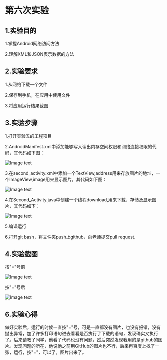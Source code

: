 # 第六次实验
## 1.实验目的  

1.掌握Android网络访问方法

2.理解XML和JSON表示数据的方法  

## 2.实验要求  

1.从网络下载一个文件

2.保存到手机，在应用中使用文件

3.将应用运行结果截图  

## 3.实验步骤  

1.打开实验五的工程项目  

2.AndroidManifest.xml中添加能够写入读出内存空间权限和网络连接权限的代码，其代码如下图： 

![Image text](https://github.com/ccxm/android-labs-2018/blob/master/soft1614080902419/6.1.png)  

3.在second_activity.xml中添加一个TextView,address用来存放图片的地址，一个ImageView,image用来显示图片，其代码如下图： 

![Image text](https://github.com/ccxm/android-labs-2018/blob/master/soft1614080902419/6.2.png)

4.在Second_Activity.java中创建一个线程download,用来下载、存储及显示图片，其代码如下：  

![Image text](https://github.com/ccxm/android-labs-2018/blob/master/soft1614080902419/6.3.png)

5.编译运行  

6.打开git bash，将文件夹push上github，向老师提交pull request.

## 4.实验截图  
按"="号前  

![Image text](https://github.com/ccxm/android-labs-2018/blob/master/soft1614080902419/6.4.png)

按"="号后  

![Image text](https://github.com/ccxm/android-labs-2018/blob/master/soft1614080902419/6.5.png)

## 6.实验心得
做好实验后，运行的时候一直按"="号，可是一直都没有图片，也没有报错，没有抛出异常，加了许多打印语句进去看看是否执行了下载的语句，发现确实又执行了。后来请教了同学，他看了代码也没有问题，然后突然发现我用的是github的图片。发现问题的所在，他说他之前用GitHub的图片也不行，后来再百度上找了一张，运行，按"="，可以了，图片出来了。
